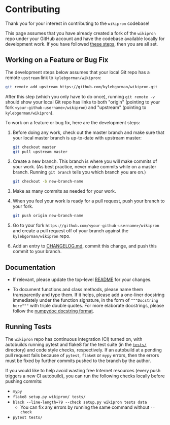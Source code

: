 # Contributing

Thank you for your interest in contributing to the `wikipron` codebase!

This page assumes that you have already created a fork of the `wikipron` repo
under your GitHub account and have the codebase available locally for
development work. If you have followed
[these steps](https://github.com/kylebgorman/wikipron#development),
then you are all set.

## Working on a Feature or Bug Fix

The development steps below assumes that your local Git repo has a remote
`upstream` link to `kylebgorman/wikipron`:
   
```bash
git remote add upstream https://github.com/kylebgorman/wikipron.git
```

After this step (which you only have to do once),
running `git remote -v` should show your local Git repo
has links to both "origin"
(pointing to your fork `<your-github-username>/wikipron`)
and "upstream" (pointing to `kylebgorman/wikipron`).

To work on a feature or bug fix, here are the development steps: 

1. Before doing any work, check out the master branch and
   make sure that your local master branch is up-to-date with upstream master:
   
   ```bash
   git checkout master
   git pull upstream master
   ``` 
   
2. Create a new branch.
   This branch is where you will make commits of your work.
   (As best practice, never make commits while on a master branch.
   Running `git branch` tells you which branch you are on.)
   
   ```bash
   git checkout -b new-branch-name
   ```
   
3. Make as many commits as needed for your work.
4. When you feel your work is ready for a pull request,
   push your branch to your fork.

   ```bash
   git push origin new-branch-name
   ```
5. Go to your fork `https://github.com/<your-github-username>/wikipron` and
   create a pull request off of your branch against the `kylebgorman/wikipron`
   repo.

6. Add an entry to
   [CHANGELOG.md](https://github.com/kylebgorman/wikipron/blob/master/CHANGELOG.md),
   commit this change, and push this commit to your branch.

## Documentation

* If relevant, please update the top-level
  [README](https://github.com/kylebgorman/wikipron/blob/master/README.md)
  for your changes.

* To document functions and class methods, please name them transparently and
  type them. If it helps, please add a one-liner docstring immediately
  under the function signature, in the form of `"""Docstring here"""` with
  triple double quotes. For more elaborate docstrings, please follow the
  [numpydoc docstring format](https://numpydoc.readthedocs.io/en/latest/format.html).

## Running Tests

The `wikipron` repo has continuous integration (CI) turned on,
with autobuilds running pytest and flake8 for the test suite
(in the [`tests/`](tests) directory) and code style checks, respectively.
If an autobuild at a pending pull request fails because of `pytest`, `flake8` or
`mypy` errors, then the errors must be fixed by further commits pushed to the
branch by the author.

If you would like to help avoid wasting free Internet resources
(every push triggers a new CI autobuild),
you can run the following checks locally before pushing commits:
* `mypy`
* `flake8 setup.py wikipron/ tests/`
* `black --line-length=79 --check setup.py wikipron tests data`
    * You can fix any errors by running the same command without `--check`
* `pytest tests/`
